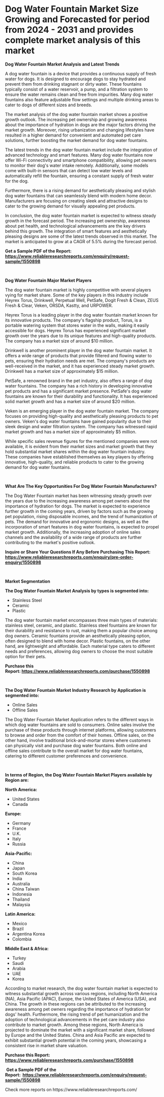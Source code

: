 <p><h1>Dog Water Fountain Market Size Growing and Forecasted for period from 2024 - 2031 and provides complete market analysis of this market</h1></p><p><strong>Dog Water Fountain Market Analysis and Latest Trends</strong></p>
<p><p>A dog water fountain is a device that provides a continuous supply of fresh water for dogs. It is designed to encourage dogs to stay hydrated and prevent them from drinking stagnant or dirty water. These fountains typically consist of a water reservoir, a pump, and a filtration system to ensure the water remains clean and free from impurities. Many dog water fountains also feature adjustable flow settings and multiple drinking areas to cater to dogs of different sizes and breeds.</p><p>The market analysis of the dog water fountain market shows a positive growth outlook. The increasing pet ownership and growing awareness about the importance of hydration in dogs are the major factors driving the market growth. Moreover, rising urbanization and changing lifestyles have resulted in a higher demand for convenient and automated pet care solutions, further boosting the market demand for dog water fountains.</p><p>The latest trends in the dog water fountain market include the integration of advanced technology and smart features. Many dog water fountains now offer Wi-Fi connectivity and smartphone compatibility, allowing pet owners to monitor their dog's water intake remotely. Additionally, some models come with built-in sensors that can detect low water levels and automatically refill the fountain, ensuring a constant supply of fresh water for the dog.</p><p>Furthermore, there is a rising demand for aesthetically pleasing and stylish dog water fountains that can seamlessly blend with modern home decor. Manufacturers are focusing on creating sleek and attractive designs to cater to the growing demand for visually appealing pet products.</p><p>In conclusion, the dog water fountain market is expected to witness steady growth in the forecast period. The increasing pet ownership, awareness about pet health, and technological advancements are the key drivers behind this growth. The integration of smart features and aesthetically pleasing designs are some of the latest trends observed in this market. The market is anticipated to grow at a CAGR of 5.5% during the forecast period.</p></p>
<p><strong>Get a Sample PDF of the Report:&nbsp; <a href="https://www.reliableresearchreports.com/enquiry/request-sample/1550898">https://www.reliableresearchreports.com/enquiry/request-sample/1550898</a></strong></p>
<p>&nbsp;</p>
<p><strong>Dog Water Fountain Major Market Players</strong></p>
<p><p>The dog water fountain market is highly competitive with several players vying for market share. Some of the key players in this industry include Heyrex Torus, Drinkwell, Perpetual Well, PetSafe, Dogit Fresh & Clean, ZEUS Fresh & Clear, Veken, ORSDA, Kastty, and URPOWER.</p><p>Heyrex Torus is a leading player in the dog water fountain market known for its innovative products. The company's flagship product, Torus, is a portable watering system that stores water in the walls, making it easily accessible for dogs. Heyrex Torus has experienced significant market growth over the years due to its unique features and high-quality products. The company has a market size of around $10 million.</p><p>Drinkwell is another prominent player in the dog water fountain market. It offers a wide range of products that provide filtered and flowing water to pets, ensuring their hydration needs are met. The company's products are well-received in the market, and it has experienced steady market growth. Drinkwell has a market size of approximately $15 million.</p><p>PetSafe, a renowned brand in the pet industry, also offers a range of dog water fountains. The company has a rich history in developing innovative pet products and has a significant market presence. PetSafe's dog water fountains are known for their durability and functionality. It has experienced solid market growth and has a market size of around $20 million.</p><p>Veken is an emerging player in the dog water fountain market. The company focuses on providing high-quality and aesthetically pleasing products to pet owners. Veken's dog water fountains have gained popularity due to their sleek design and water filtration system. The company has witnessed rapid market growth and has a market size of approximately $5 million.</p><p>While specific sales revenue figures for the mentioned companies were not available, it is evident from their market sizes and market growth that they hold substantial market shares within the dog water fountain industry. These companies have established themselves as key players by offering innovative, high-quality, and reliable products to cater to the growing demand for dog water fountains.</p></p>
<p>&nbsp;</p>
<p><strong>What Are The Key Opportunities For Dog Water Fountain Manufacturers?</strong></p>
<p><p>The Dog Water Fountain market has been witnessing steady growth over the years due to the increasing awareness among pet owners about the importance of hydration for dogs. The market is expected to experience further growth in the coming years, driven by factors such as the growing pet population, rising disposable incomes, and the trend of humanization of pets. The demand for innovative and ergonomic designs, as well as the incorporation of smart features in dog water fountains, is expected to propel market growth. Additionally, the increasing adoption of online sales channels and the availability of a wide range of products are further contributing to the market's positive outlook.</p></p>
<p><strong>Inquire or Share Your Questions If Any Before Purchasing This Report: <a href="https://www.reliableresearchreports.com/enquiry/pre-order-enquiry/1550898">https://www.reliableresearchreports.com/enquiry/pre-order-enquiry/1550898</a></strong></p>
<p>&nbsp;</p>
<p><strong>Market Segmentation</strong></p>
<p><strong>The Dog Water Fountain Market Analysis by types is segmented into:</strong></p>
<p><ul><li>Stainless Steel</li><li>Ceramic</li><li>Plastic</li></ul></p>
<p><p>The dog water fountain market encompasses three main types of materials: stainless steel, ceramic, and plastic. Stainless steel fountains are known for their durability and resistance to rust, making them a popular choice among dog owners. Ceramic fountains provide an aesthetically pleasing option, often designed to blend with home decor. Plastic fountains, on the other hand, are lightweight and affordable. Each material type caters to different needs and preferences, allowing dog owners to choose the most suitable option for their pets.</p></p>
<p><strong>Purchase this Report:&nbsp;<a href="https://www.reliableresearchreports.com/purchase/1550898">https://www.reliableresearchreports.com/purchase/1550898</a></strong></p>
<p>&nbsp;</p>
<p><strong>The Dog Water Fountain Market Industry Research by Application is segmented into:</strong></p>
<p><ul><li>Online Sales</li><li>Offline Sales</li></ul></p>
<p><p>The Dog Water Fountain Market Application refers to the different ways in which dog water fountains are sold to consumers. Online sales involve the purchase of these products through internet platforms, allowing customers to browse and order from the comfort of their homes. Offline sales, on the other hand, involve traditional brick-and-mortar stores where customers can physically visit and purchase dog water fountains. Both online and offline sales contribute to the overall market for dog water fountains, catering to different customer preferences and convenience.</p></p>
<p>&nbsp;</p>
<p><strong>In terms of Region, the Dog Water Fountain Market Players available by Region are:</strong></p>
<p>
    <p> <strong> North America: </strong>
        <ul>
            <li>United States</li>
            <li>Canada</li>
        </ul>
        </p> 
    <p> <strong> Europe: </strong>
        <ul>
            <li>Germany</li>
            <li>France</li>
            <li>U.K.</li>
            <li>Italy</li>
            <li>Russia</li>
        </ul>
        </p> 
    <p> <strong> Asia-Pacific: </strong>
        <ul>
            <li>China</li>
            <li>Japan</li>
            <li>South Korea</li>
            <li>India</li>
            <li>Australia</li>
            <li>China Taiwan</li>
            <li>Indonesia</li>
            <li>Thailand</li>
            <li>Malaysia</li>
        </ul>
        </p> 
    <p> <strong> Latin America: </strong>
        <ul>
            <li>Mexico</li>
            <li>Brazil</li>
            <li>Argentina Korea</li>
            <li>Colombia</li>
        </ul>
        </p> 
    <p> <strong> Middle East & Africa: </strong>
        <ul>
            <li>Turkey</li>
            <li>Saudi</li>
            <li>Arabia</li>
            <li>UAE</li>
            <li>Korea</li>
        </ul>
    </p>
    </p>
<p><p>According to market research, the dog water fountain market is expected to witness substantial growth across various regions, including North America (NA), Asia Pacific (APAC), Europe, the United States of America (USA), and China. The growth in these regions can be attributed to the increasing awareness among pet owners regarding the importance of hydration for dogs' health. Furthermore, the rising trend of pet humanization and the adoption of technological advancements in the pet care industry also contribute to market growth. Among these regions, North America is projected to dominate the market with a significant market share, followed by Europe and the United States. China and Asia Pacific are expected to exhibit substantial growth potential in the coming years, showcasing a consistent rise in market share valuation.</p></p>
<p><strong>Purchase this Report: <a href="https://www.reliableresearchreports.com/purchase/1550898">https://www.reliableresearchreports.com/purchase/1550898</a></strong></p>
<p>&nbsp;<strong>Get a Sample PDF of the Report:&nbsp;&nbsp;<a href="https://www.reliableresearchreports.com/enquiry/request-sample/1550898">https://www.reliableresearchreports.com/enquiry/request-sample/1550898</a></strong></p>
<p><strong></strong></p>
<p>Check more reports on https://www.reliableresearchreports.com/</p>